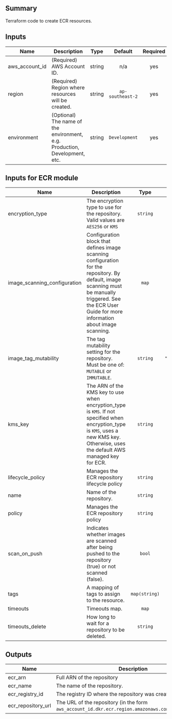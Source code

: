 ## Summary

Terraform code to create ECR resources.

## Inputs

| Name | Description | Type | Default | Required |
|------|-------------|:----:|:-----:|:-----:|
| aws\_account\_id | (Required) AWS Account ID. | string | n/a | yes |
| region | (Required) Region where resources will be created. | string | `ap-southeast-2` | yes |
| environment | (Optional) The name of the environment, e.g. Production, Development, etc. | string | `Development` | yes |

## Inputs for ECR module

| Name | Description | Type | Default | Required |
|------|-------------|:----:|:-----:|:-----:|
| encryption\_type | The encryption type to use for the repository. Valid values are `AES256` or `KMS` | `string` | `"AES256"` | no |
| image\_scanning\_configuration | Configuration block that defines image scanning configuration for the repository. By default, image scanning must be manually triggered. See the ECR User Guide for more information about image scanning. | `map` | `{}` | no |
| image\_tag\_mutability | The tag mutability setting for the repository. Must be one of: `MUTABLE` or `IMMUTABLE`. | `string` | `"MUTABLE"` | no |
| kms\_key | The ARN of the KMS key to use when encryption\_type is `KMS`. If not specified when encryption\_type is `KMS`, uses a new KMS key. Otherwise, uses the default AWS managed key for ECR. | `string` | n/a | no |
| lifecycle\_policy | Manages the ECR repository lifecycle policy | `string` | n/a | yes |
| name | Name of the repository. | `string` | n/a | yes |
| policy | Manages the ECR repository policy | `string` | n/a | yes |
| scan\_on\_push | Indicates whether images are scanned after being pushed to the repository (true) or not scanned (false). | `bool` | `true` | no |
| tags | A mapping of tags to assign to the resource. | `map(string)` | `{}` | no |
| timeouts | Timeouts map. | `map` | `{}` | no |
| timeouts\_delete | How long to wait for a repository to be deleted. | `string` | n/a | no |

## Outputs

| Name | Description |
|------|-------------|
| ecr\_arn | Full ARN of the repository |
| ecr\_name | The name of the repository. |
| ecr\_registry\_id | The registry ID where the repository was created. |
| ecr\_repository\_url | The URL of the repository (in the form `aws_account_id.dkr.ecr.region.amazonaws.com/repositoryName`) |
